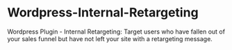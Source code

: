 # Wordpress-Internal-Retargeting
Wordpress Plugin - Internal Retargeting: Target users who have fallen out of your sales funnel but have not left your site with a retargeting message.
